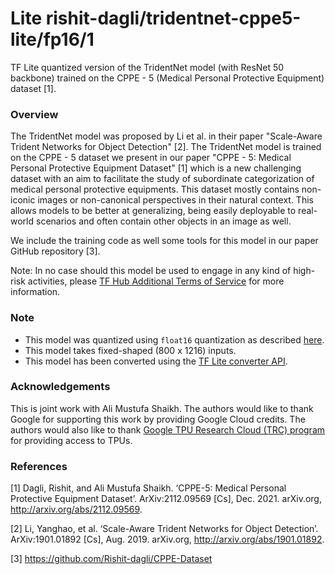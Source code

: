 # Lite rishit-dagli/tridentnet-cppe5-lite/fp16/1
TF Lite quantized version of the TridentNet model (with ResNet 50 backbone) trained on the CPPE - 5 (Medical Personal Protective Equipment) dataset [1].

<!-- parent-model: rishit-dagli/tridentnet-cppe5-lite/1 -->
<!-- asset-path: https://storage.googleapis.com/cppe-5/trained_models/tridentnet/lite/model_f16.tflite -->

### Overview
The TridentNet model was proposed by Li et al. in their paper "Scale-Aware Trident Networks for Object Detection" [2]. The TridentNet model is trained on the CPPE - 5 dataset we present in our paper "CPPE - 5: Medical Personal Protective Equipment Dataset" [1] which is a new challenging dataset with an aim to facilitate the study of subordinate categorization of medical personal protective equipments. This dataset mostly contains non-iconic images or non-canonical perspectives in their natural context. This allows models to be better at generalizing, being easily deployable to real-world scenarios and often contain other objects in an image as well.

We include the training code as well some tools for this model in our paper GitHub repository [3].

Note: In no case should this model be used to engage in any kind of high-risk activities, please [TF Hub Additional Terms of Service](https://tfhub.dev/terms#hra) for more information.

### Note

- This model was quantized using `float16` quantization as described [here](https://www.tensorflow.org/lite/performance/post_training_float16_quant).
- This model takes fixed-shaped (800 x 1216) inputs.
- This model has been converted using the [TF Lite converter API](https://www.tensorflow.org/lite/convert).

### Acknowledgements

This is joint work with Ali Mustufa Shaikh. The authors would like to thank Google for supporting this work by providing Google Cloud credits. The authors would also like to thank [Google TPU Research Cloud (TRC) program](https://sites.research.google/trc) for providing access to TPUs.

### References

[1] Dagli, Rishit, and Ali Mustufa Shaikh. ‘CPPE-5: Medical Personal Protective Equipment Dataset’. ArXiv:2112.09569 [Cs], Dec. 2021. arXiv.org, http://arxiv.org/abs/2112.09569.

[2] Li, Yanghao, et al. ‘Scale-Aware Trident Networks for Object Detection’. ArXiv:1901.01892 [Cs], Aug. 2019. arXiv.org, http://arxiv.org/abs/1901.01892.

[3] https://github.com/Rishit-dagli/CPPE-Dataset